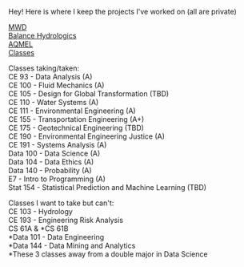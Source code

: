 Hey! Here is where I keep the projects I've worked on (all are private)

[MWD](https://github.com/isabellegoebel/mwd)  
[Balance Hydrologics](https://github.com/isabellegoebel/bh)  
[AQMEL](https://github.com/isabellegoebel/aqmel)  
[Classes](https://github.com/isabellegoebel/classes)   

Classes taking/taken:  
CE 93 - Data Analysis (A)  
CE 100 - Fluid Mechanics (A)  
CE 105 - Design for Global Transformation (TBD)  
CE 110 - Water Systems (A)  
CE 111 - Environmental Engineering (A)  
CE 155 - Transportation Engineering (A+)  
CE 175 - Geotechnical Engineering (TBD)  
CE 190 - Environmental Engineering Justice (A)  
CE 191 - Systems Analysis (A)     
Data 100 - Data Science (A)  
Data 104 - Data Ethics (A)  
Data 140 - Probability (A)  
E7 - Intro to Programming (A)  
Stat 154 - Statistical Prediction and Machine Learning (TBD)   

Classes I want to take but can't:   
CE 103 - Hydrology     
CE 193 - Engineering Risk Analysis   
CS 61A & *CS 61B    
*Data 101 - Data Engineering    
*Data 144 - Data Mining and Analytics   
*These 3 classes away from a double major in Data Science  

